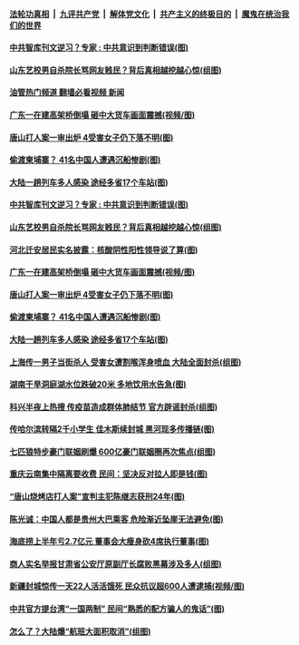 ####  [法轮功真相](../../../../basic/blob/master/README.md?t=09251501) &nbsp;|&nbsp; [九评共产党](../../../../9ping.md/blob/master/README.md?t=09251501) &nbsp;|&nbsp; [解体党文化](../../../../jtdwh.md/blob/master/README.md?t=09251501)  &nbsp;|&nbsp; [共产主义的终极目的](../../../../gczydzjmd.md/blob/master/README.md?t=09251501) &nbsp;|&nbsp; [魔鬼在统治我们的世界](../../../../mgztzwmdsj.md/blob/master/README.md?t=09251501) 

#### [中共智库刊文逆习？专家 : 中共意识到判断错误(图)](../pages/p1/1017500.md?t=09251501) 

#### [山东艺校男自杀院长骂网友贱民？背后真相越挖越心惊(组图)](../pages/p1/1017491.md?t=09251501) 

#### [油管热门频道 翻墙必看视频 新闻](http://136.244.67.144:81/youtube.html?09251501)

#### [广东一在建高架桥倒塌 砸中大货车画面震撼(视频/图)](../pages/p1/1017481.md?t=09251501) 

#### [唐山打人案一审出炉 4受害女子仍下落不明(图)](../pages/p1/1017465.md?t=09251501) 

#### [偷渡柬埔寨？ 41名中国人遭遇沉船惨剧(图)](../pages/p1/1017461.md?t=09251501) 

#### [大陆一趟列车多人感染 途经多省17个车站(图)](../pages/p1/1017454.md?t=09251501) 

#### [中共智库刊文逆习？专家 : 中共意识到判断错误(图)](../pages/p1/1017500.md?t=09251501) 

#### [山东艺校男自杀院长骂网友贱民？背后真相越挖越心惊(组图)](../pages/p1/1017491.md?t=09251501) 

#### [河北迁安居民实名披露：核酸阴性阳性领导说了算(图)](../pages/p1/1017494.md?t=09251501) 

#### [广东一在建高架桥倒塌 砸中大货车画面震撼(视频/图)](../pages/p1/1017481.md?t=09251501) 

#### [唐山打人案一审出炉 4受害女子仍下落不明(图)](../pages/p1/1017465.md?t=09251501) 

#### [偷渡柬埔寨？ 41名中国人遭遇沉船惨剧(图)](../pages/p1/1017461.md?t=09251501) 

#### [大陆一趟列车多人感染 途经多省17个车站(图)](../pages/p1/1017454.md?t=09251501) 

#### [上海传一男子当街杀人 受害女遭割喉浑身喷血 大陆全面封杀(组图)](../pages/p1/1017431.md?t=09251501) 

#### [湖南干旱洞庭湖水位跌破20米 多地饮用水告急(图)](../pages/p1/1017415.md?t=09251501) 

#### [科兴半夜上热搜 传疫苗造成群体肺结节 官方辟谣封杀(组图)](../pages/p1/1017403.md?t=09251501) 

#### [传哈尔滨转隔2千小学生 佳木斯续封城 黑河现多传播链(图)](../pages/p1/1017398.md?t=09251501) 

#### [七匹狼特步豪门联姻刷爆 600亿豪门联姻圈再次焦点(组图)](../pages/p1/1017395.md?t=09251501) 

#### [重庆云南集中隔离要收费 民间：坚决反对拉人即是钱(图)](../pages/p1/1017380.md?t=09251501) 

#### [“唐山烧烤店打人案”宣判主犯陈继志获刑24年(图)](../pages/p1/1017368.md?t=09251501) 

#### [陈光诚：中国人都是贵州大巴乘客 危险渐近坠崖无法避免(图)](../pages/p1/1017367.md?t=09251501) 

#### [海底捞上半年亏2.7亿元 董事会大瘦身砍4席执行董事(图)](../pages/p1/1017340.md?t=09251501) 

#### [商人实名举报甘肃省公安厅原副厅长腐败黑幕涉及多人(组图)](../pages/p1/1017316.md?t=09251501) 

#### [新疆封城惊传一天22人活活饿死 民众抗议超600人遭逮捕(视频/图)](../pages/p1/1017305.md?t=09251501) 

#### [中共官方提台湾“一国两制” 民间“熟悉的配方骗人的鬼话”(图)](../pages/p1/1017285.md?t=09251501) 

#### [怎么了？大陆爆“航班大面积取消”(组图)](../pages/p1/1017282.md?t=09251501) 

<img src='http://gfw-breaker.win/goodnews/indexes/p1.md' width='0px' height='0px'/>
